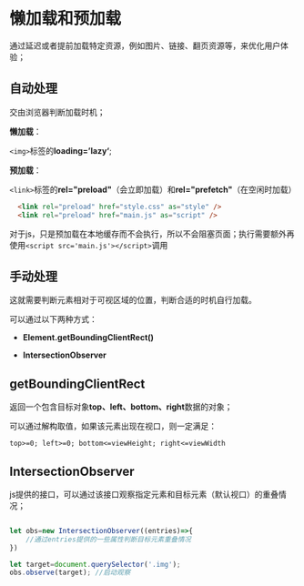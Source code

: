 # 懒加载和预加载

 通过延迟或者提前加载特定资源，例如图片、链接、翻页资源等，来优化用户体验；



## 自动处理

交由浏览器判断加载时机；

**懒加载**：

`<img>`标签的**loading=’lazy‘**;

**预加载**：

`<link>`标签的**rel="preload"**（会立即加载）和**rel="prefetch"**（在空闲时加载）

```html
  <link rel="preload" href="style.css" as="style" />
  <link rel="preload" href="main.js" as="script" />
```

对于js，只是预加载在本地缓存而不会执行，所以不会阻塞页面；执行需要额外再使用`<script src='main.js'></script>`调用



## 手动处理

 这就需要判断元素相对于可视区域的位置，判断合适的时机自行加载。

可以通过以下两种方式：

- **Element.getBoundingClientRect()**

- **IntersectionObserver**



## getBoundingClientRect

返回一个包含目标对象**top、left、bottom、right**数据的对象；

可以通过解构取值，如果该元素出现在视口，则一定满足：

`top>=0; left>=0; bottom<=viewHeight; right<=viewWidth`



## IntersectionObserver

js提供的接口，可以通过该接口观察指定元素和目标元素（默认视口）的重叠情况；

```js

let obs=new IntersectionObserver((entries)=>{
    //通过entries提供的一些属性判断目标元素重叠情况
})

let target=document.querySelector('.img');
obs.observe(target); //启动观察
```



